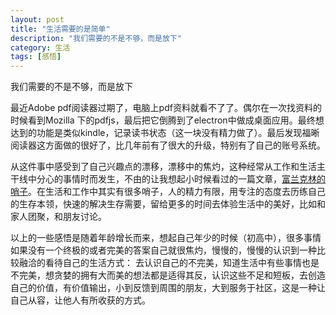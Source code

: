 ```yaml
---
layout: post
title: "生活需要的是简单"
description: "我们需要的不是不够，而是放下"
category: 生活
tags: [感悟]
---
```


我们需要的不是不够，而是放下

最近Adobe pdf阅读器过期了，电脑上pdf资料就看不了了。偶尔在一次找资料的时候看到Mozilla 下的pdfjs，最后把它倒腾到了electron中做成桌面应用。最终想达到的功能是类似kindle，记录读书状态（这一块没有精力做了）。最后发现福晰阅读器这方面做的很好了，比几年前有了很大的升级，特别有了自己的账号系统。

从这件事中感受到了自己兴趣点的漂移，漂移中的焦灼，这种经常从工作和生活主干线中分心的事情时而发生，不由的让我想起小时候看过的一篇文章，[富兰克林的哨子](http://www.360doc.com/content/13/0317/23/6238452_272135341.shtml)。在生活和工作中其实有很多哨子，人的精力有限，用专注的态度去历练自己的生存本领，快速的解决生存需要，留给更多的时间去体验生活中的美好，比如和家人团聚，和朋友讨论。

以上的一些感悟是随着年龄增长而来，想起自己年少的时候（初高中），很多事情如果没有一个终极的或者完美的答案自己就很焦灼，慢慢的，慢慢的认识到一种比较融洽的看待自己的生活方式：
去认识自己的不完美，知道生活中有些事情也是不完美，想贪婪的拥有大而美的想法都是适得其反，认识这些不足和短板，去创造自己的价值，有价值输出，小到反馈到周围的朋友，大到服务于社区，这是一种让自己从容，让他人有所收获的方式。
